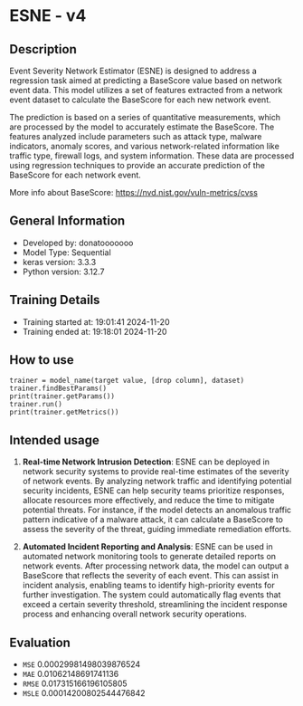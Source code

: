 # ESNE - v4
## Description
Event Severity Network Estimator (ESNE) is designed to address a regression task aimed at predicting a BaseScore value based on network event data. This model utilizes a set of features extracted from a network event dataset to calculate the BaseScore for each new network event.

The prediction is based on a series of quantitative measurements, which are processed by the model to accurately estimate the BaseScore. The features analyzed include parameters such as attack type, malware indicators, anomaly scores, and various network-related information like traffic type, firewall logs, and system information. These data are processed using regression techniques to provide an accurate prediction of the BaseScore for each network event.

More info about BaseScore: https://nvd.nist.gov/vuln-metrics/cvss
## General Information 
- Developed by: donatooooooo
- Model Type: Sequential
- keras version: 3.3.3
- Python version: 3.12.7
## Training Details
- Training started at: 19:01:41 2024-11-20
- Training ended at: 19:18:01 2024-11-20
## How to use
```
trainer = model_name(target value, [drop column], dataset)
trainer.findBestParams()
print(trainer.getParams())
trainer.run()
print(trainer.getMetrics())
```
## Intended usage
1. **Real-time Network Intrusion Detection**: ESNE can be deployed in network security systems to provide real-time estimates of the severity of network events. By analyzing network traffic and identifying potential security incidents, ESNE can help security teams prioritize responses, allocate resources more effectively, and reduce the time to mitigate potential threats. For instance, if the model detects an anomalous traffic pattern indicative of a malware attack, it can calculate a BaseScore to assess the severity of the threat, guiding immediate remediation efforts.

2. **Automated Incident Reporting and Analysis**: ESNE can be used in automated network monitoring tools to generate detailed reports on network events. After processing network data, the model can output a BaseScore that reflects the severity of each event. This can assist in incident analysis, enabling teams to identify high-priority events for further investigation. The system could automatically flag events that exceed a certain severity threshold, streamlining the incident response process and enhancing overall network security operations.
## Evaluation
- `MSE` 0.00029981498039876524
- `MAE` 0.01062148691741136
- `RMSE` 0.017315166196105805
- `MSLE` 0.00014200802544476842
